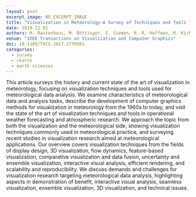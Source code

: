 ```yaml
---
layout: post
excerpt_image: NO_EXCERPT_IMAGE
title: "Visualization in Meteorology—A Survey of Techniques and Tools for Data Analysis Tasks"
date: 2018-12-01
authors: M. Rautenhaus, M. Böttinger, S. Siemen, R. R. Hoffman, R. Kirby, M. Mirzargar, N. Röber & R. Westermann
venue: "IEEE Transactions on Visualization and Computer Graphics"
doi: 10.1109/TVCG.2017.2779501
categories:
  - survey
  - charts
  - earth sciences
---
```

This article surveys the history and current state of the art of visualization in meteorology, focusing on visualization techniques and tools used for meteorological data analysis. We examine characteristics of meteorological data and analysis tasks, describe the development of computer graphics methods for visualization in meteorology from the 1960s to today, and visit the state of the art of visualization techniques and tools in operational weather forecasting and atmospheric research. We approach the topic from both the visualization and the meteorological side, showing visualization techniques commonly used in meteorological practice, and surveying recent studies in visualization research aimed at meteorological applications. Our overview covers visualization techniques from the fields of display design, 3D visualization, flow dynamics, feature-based visualization, comparative visualization and data fusion, uncertainty and ensemble visualization, interactive visual analysis, efficient rendering, and scalability and reproducibility. We discuss demands and challenges for visualization research targeting meteorological data analysis, highlighting aspects in demonstration of benefit, interactive visual analysis, seamless visualization, ensemble visualization, 3D visualization, and technical issues.
